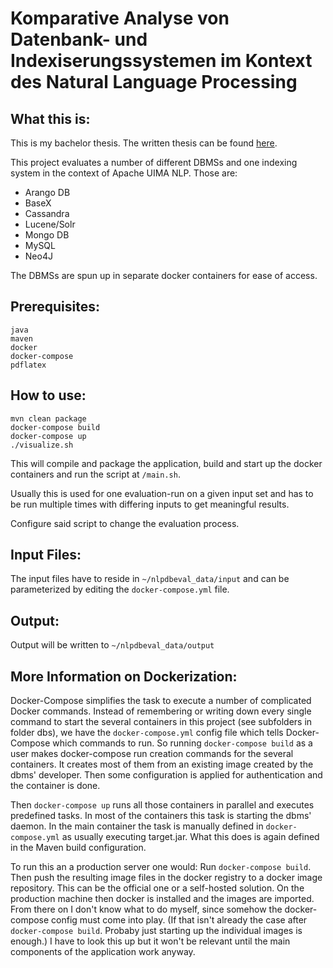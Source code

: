 Komparative Analyse von Datenbank- und Indexiserungssystemen im Kontext des Natural Language Processing
============

What this is:
-------------

This is my bachelor thesis. The written thesis can be found [here](bachelor_thesis.pdf).

This project evaluates a number of different DBMSs and one indexing system in the context of Apache UIMA NLP.
Those are:

- Arango DB
- BaseX
- Cassandra
- Lucene/Solr
- Mongo DB
- MySQL
- Neo4J

The DBMSs are spun up in separate docker containers for ease of access.

Prerequisites:
--------------
```
java
maven
docker
docker-compose
pdflatex
```

How to use:
-----------
```
mvn clean package
docker-compose build
docker-compose up
./visualize.sh
```
This will compile and package the application, build and start up the docker 
containers and run the script at `/main.sh`.

Usually this is used for one evaluation-run on a given input set and has to be 
run multiple times with differing inputs to get meaningful results.

Configure said script to change the evaluation process.

Input Files:
------------
The input files have to reside in `~/nlpdbeval_data/input` and can be parameterized by editing
the `docker-compose.yml` file.

Output:
-------
Output will be written to `~/nlpdbeval_data/output`

More Information on Dockerization:
----------------------------------
Docker-Compose simplifies the task to execute a number of complicated Docker commands.
Instead of remembering or writing down every single command to start the several containers
in this project (see subfolders in folder dbs), we have the `docker-compose.yml` config file
which tells Docker-Compose which commands to run.
So running `docker-compose build` as a user makes docker-compose run creation commands for the
several containers. It creates most of them from an existing image created by the dbms' developer.
Then some configuration is applied for authentication and the container is done.

Then `docker-compose up` runs all those containers in parallel and executes predefined tasks.
In most of the containers this task is starting the dbms' daemon. In the main container the task
is manually defined in `docker-compose.yml` as usually executing target.jar. What this does is
again defined in the Maven build configuration.

To run this an a production server one would:
Run `docker-compose build`. Then push the resulting image files in the docker registry to a
docker image repository. This can be the official one or a self-hosted solution.
On the production machine then docker is installed and the images are imported.
From there on I don't know what to do myself, since somehow the docker-compose config must come
into play. (If that isn't already the case after `docker-compose build`. Probaby just starting up
the individual images is enough.)
I have to look this up but it won't be relevant until the main components of the application work
anyway.
